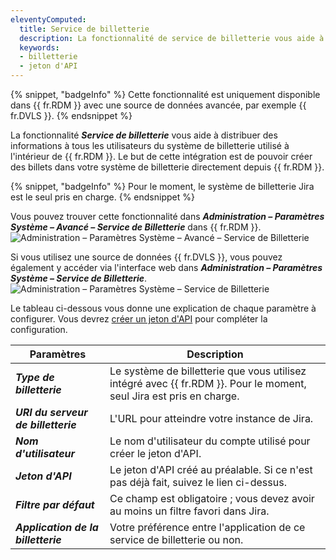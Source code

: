 ```yaml
---
eleventyComputed:
  title: Service de billetterie
  description: La fonctionnalité de service de billetterie vous aide à distribuer des informations à tous les utilisateurs du système de billetterie utilisé à l'intérieur de {{ fr.RDM }}.
  keywords:
  - billetterie
  - jeton d'API
---
```

{% snippet, "badgeInfo" %}
Cette fonctionnalité est uniquement disponible dans {{ fr.RDM }} avec une source de données avancée, par exemple {{ fr.DVLS }}.
{% endsnippet %}

La fonctionnalité ***Service de billetterie*** vous aide à distribuer des informations à tous les utilisateurs du système de billetterie utilisé à l'intérieur de {{ fr.RDM }}. Le but de cette intégration est de pouvoir créer des billets dans votre système de billetterie directement depuis {{ fr.RDM }}.

{% snippet, "badgeInfo" %}
Pour le moment, le système de billetterie Jira est le seul pris en charge.
{% endsnippet %}

Vous pouvez trouver cette fonctionnalité dans ***Administration – Paramètres Système – Avancé – Service de Billetterie*** dans {{ fr.RDM }}.
![Administration – Paramètres Système – Avancé – Service de Billetterie](https://cdnweb.devolutions.net/docs/docs_en_kb_KB2198.png)

Si vous utilisez une source de données {{ fr.DVLS }}, vous pouvez également y accéder via l'interface web dans ***Administration – Paramètres Système – Service de Billetterie***.
![Administration – Paramètres Système – Service de Billetterie](https://cdnweb.devolutions.net/docs/docs_en_kb_KB2199.png)

Le tableau ci-dessous vous donne une explication de chaque paramètre à configurer. Vous devrez [créer un jeton d'API](https://support.atlassian.com/atlassian-account/docs/manage-api-tokens-for-your-atlassian-account/) pour compléter la configuration.

| Paramètres                  | Description                                                                                   |
| --------------------------- | --------------------------------------------------------------------------------------------- |
| ***Type de billetterie***   | Le système de billetterie que vous utilisez intégré avec {{ fr.RDM }}. Pour le moment, seul Jira est pris en charge. |
| ***URI du serveur de billetterie*** | L'URL pour atteindre votre instance de Jira.                                                  |
| ***Nom d'utilisateur***     | Le nom d'utilisateur du compte utilisé pour créer le jeton d'API.                             |
| ***Jeton d'API***           | Le jeton d'API créé au préalable. Si ce n'est pas déjà fait, suivez le lien ci-dessus.        |
| ***Filtre par défaut***     | Ce champ est obligatoire ; vous devez avoir au moins un filtre favori dans Jira.              |
| ***Application de la billetterie*** | Votre préférence entre l'application de ce service de billetterie ou non.                     |